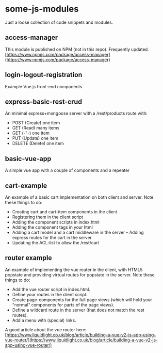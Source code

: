 # some-js-modules
Just a loose collection of code snippets and modules.

## access-manager
This module is published on NPM (not in this repo). Frequently updated.
[https://www.npmjs.com/package/access-manager](https://www.npmjs.com/package/access-manager)

## login-logout-registration
Example Vue.js front-end components

## express-basic-rest-crud
An minimal express+mongoose server with a /rest/products route with:

- POST (Create) one item
- GET (Read) many items
- GET (-"-) one item
- PUT (Update) one item
- DELETE (Delete) one item

## basic-vue-app

A simple vue app with a couple of components and a repeater

## cart-example
An example of a basic cart implementation on both client and server. Note these things to do:

- Creating cart and cart-item components in the client
- Registering them in the client script
- Adding the component scripts in index.html
- Adding the component tags in your html
- Adding a cart model and a cart middleware in the server
– Adding express routes for the cart in the server
- Updating the ACL-list to allow the /rest/cart

## router example

An example of implementing the vue router in the client, with HTML5 popstate and providing virtual routes for popstate in the server. Note these things to do:

- Add the vue router script in index.html.
- Define your routes in the client script.
- Create page-components for the full page views (which will hold your "normal" components for parts of the page views).
- Define a wildcard route in the server (that does not match the rest routes).
- Add a menu with (special) links.

A good article about the vue router here: [https://www.liquidlight.co.uk/blog/article/building-a-vue-v2-js-app-using-vue-router/](https://www.liquidlight.co.uk/blog/article/building-a-vue-v2-js-app-using-vue-router/)